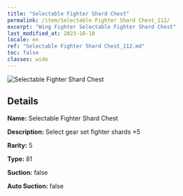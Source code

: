 ```yaml
---
title: "Selectable Fighter Shard Chest"
permalink: /item/Selectable Fighter Shard Chest_112/
excerpt: "Wing Fighter Selectable Fighter Shard Chest"
last_modified_at: 2023-10-18
locale: en
ref: "Selectable Fighter Shard Chest_112.md"
toc: false
classes: wide
---
```



 ![Selectable Fighter Shard Chest](/images/item/Selectable_Fighter_Shard_Chest_p.png)



## Details

 **Name:** Selectable Fighter Shard Chest 

 **Description:** Select gear set fighter shards ×5

 **Rarity:** 5 

 **Type:** 81 

 **Suction:** false 

 **Auto Suction:** false 


